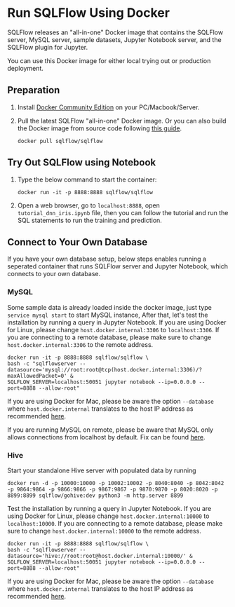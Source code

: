 # Run SQLFlow Using Docker

SQLFlow releases an "all-in-one" Docker image that contains the SQLFlow server, MySQL
server, sample datasets, Jupyter Notebook server, and the SQLFlow plugin for Jupyter.

You can use this Docker image for either local trying out or production deployment.

## Preparation

1. Install [Docker Community Edition](https://docs.docker.com/install/) on your PC/Macbook/Server.
1. Pull the latest SQLFlow "all-in-one" Docker image. Or you can also 
   build the Docker image from source code following [this guide](./build.md).

   ```
   docker pull sqlflow/sqlflow
   ```

## Try Out SQLFlow using Notebook

1. Type the below command to start the container:

   ```
   docker run -it -p 8888:8888 sqlflow/sqlflow
   ```

1. Open a web browser, go to `localhost:8888`, open `tutorial_dnn_iris.ipynb` file, then you can
   follow the tutorial and run the SQL statements to run the training and prediction.

## Connect to Your Own Database

If you have your own database setup, below steps enables running a seperated container
that runs SQLFlow server and Jupyter Notebook, which connects to your own database.

### MySQL

Some sample data is already loaded inside the docker image, just type `service mysql start` to start MySQL instance, After that, let's test the installation by running a query in Jupyter Notebook. If you are using Docker for Linux, please change `host.docker.internal:3306` to `localhost:3306`. If you are connecting to a remote database, please make sure to change `host.docker.internal:3306` to the remote address.

```
docker run -it -p 8888:8888 sqlflow/sqlflow \
bash -c "sqlflowserver --datasource='mysql://root:root@tcp(host.docker.internal:3306)/?maxAllowedPacket=0' &
SQLFLOW_SERVER=localhost:50051 jupyter notebook --ip=0.0.0.0 --port=8888 --allow-root"
```

If you are using Docker for Mac, please be aware the option `--database` where `host.docker.internal` translates to the host IP address as recommended [here](https://docs.docker.com/docker-for-mac/networking/).

If you are running MySQL on remote, please be aware that MySQL only allows connections from localhost by default. Fix can be found [here](https://stackoverflow.com/questions/14779104/how-to-allow-remote-connection-to-mysql).

### Hive

Start your standalone Hive server with populated data by running

```
docker run -d -p 10000:10000 -p 10002:10002 -p 8040:8040 -p 8042:8042 -p 9864:9864 -p 9866:9866 -p 9867:9867 -p 9870:9870 -p 8020:8020 -p 8899:8899 sqlflow/gohive:dev python3 -m http.server 8899
```

Test the installation by running a query in Jupyter Notebook. If you are using Docker for Linux, please change `host.docker.internal:10000` to `localhost:10000`. If you are connecting to a remote database, please make sure to change `host.docker.internal:10000` to the remote address.

```
docker run -it -p 8888:8888 sqlflow/sqlflow \
bash -c "sqlflowserver --datasource='hive://root:root@host.docker.internal:10000/' &
SQLFLOW_SERVER=localhost:50051 jupyter notebook --ip=0.0.0.0 --port=8888 --allow-root"
```

If you are using Docker for Mac, please be aware the option `--database` where `host.docker.internal` translates to the host IP address as recommended [here](https://docs.docker.com/docker-for-mac/networking/).
